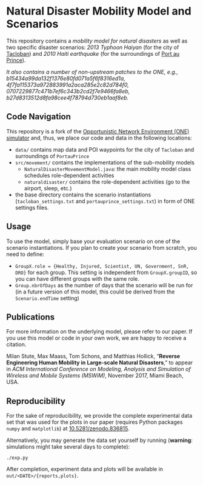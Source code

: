 # Natural Disaster Mobility Model and Scenarios

This repository contains a *mobility model for natural disasters* as well as two specific disaster scenarios: *2013 Typhoon Haiyan* (for the city of [Tacloban](https://www.openstreetmap.org/#map=18/11.24303/125.00720&layers=H)) and *2010 Haiti earthquake* (for the surroundings of [Port au Prince](https://www.openstreetmap.org/#map=18/18.54733/-72.34053&layers=H)).

*It also contains a number of non-upstream patches to the ONE, e.g., b15434a99da132f1376e80fd071a5f6f8316ed1a, 4f7fa115373a972883991a2aca285e2c82d784f0, 0707229877c471b7ef6c343b2cd2f7e9466fa8eb, b27d8313512d8fa98cee4f78794d730eb1aaf8eb.*

## Code Navigation

This repository is a fork of the [Opportunistic Network Environment (ONE) simulator](http://akeranen.github.io/the-one/) and, thus, we place our code and data in the following locations:

* `data/` contains map data and POI waypoints for the city of `Tacloban` and surroundings of `PortauPrince`
* `src/movement/` contains the implementations of the sub-mobility models
  * `NaturalDisasterMovementModel.java`: the main mobility model class schedules role-dependent activities 
  * `naturaldisaster/` contains the role-dependent activities (go to the airport, sleep, etc.)
* the base directory contains the scenario instantiations (`tacloban_settings.txt` and `portauprince_settings.txt`) in form of ONE settings files.

## Usage

To use the model, simply base your evaluation scenario on one of the scenario instantiations. If you plan to create your scenario from scratch, you need to define:
* `GroupX.role = {Healthy, Injured, Scientist, UN, Government, SnR, DRO}` for each group. This setting is independent from `GroupX.groupID`, so you can have different groups with the same role.
* `Group.nbrOfDays` as the number of days that the scenario will be run for (in a future version of this model, this could be derived from the `Scenario.endTime` setting)

## Publications

For more information on the underlying model, please refer to our paper. If you use this model or code in your own work, we are happy to receive a citation.

Milan Stute, Max Maass, Tom Schons, and Matthias Hollick, “**Reverse Engineering Human Mobility in Large-scale Natural Disasters**,” to appear in *ACM International Conference on Modeling, Analysis and Simulation of Wireless and Mobile Systems (MSWiM)*, November 2017, Miami Beach, USA.

## Reproducibility

For the sake of reproducibility, we provide the complete experimental data set that was used for the plots in our paper (requires Python packages `numpy` and `matplotlib`) at [10.5281/zenodo.836815](https://doi.org/10.5281/zenodo.836815).

Alternatively, you may generate the data set yourself by running (**warning**: simulations might take several days to complete):
```
./exp.py
```
After completion, experiment data and plots will be available in `out/<DATE>/{reports,plots}`.
